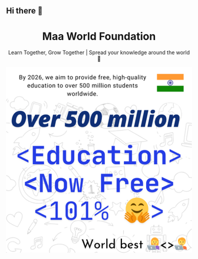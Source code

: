 ## Hi there 👋 

<h1 align="center">Maa World Foundation</h1>
<p align="center">Learn Together, Grow Together | Spread your knowledge around the world 🤗</p>

<p align="center"><img src="MWF-Mission.png" alt="prince"/> </p>

<!--

**Here are some ideas to get you started:**

🙋‍♀️ A short introduction - what is your organization all about?
🌈 Contribution guidelines - how can the community get involved?
👩‍💻 Useful resources - where can the community find your docs? Is there anything else the community should know?
🍿 Fun facts - what does your team eat for breakfast?
🧙 Remember, you can do mighty things with the power of [Markdown](https://docs.github.com/github/writing-on-github/getting-started-with-writing-and-formatting-on-github/basic-writing-and-formatting-syntax)
-->
